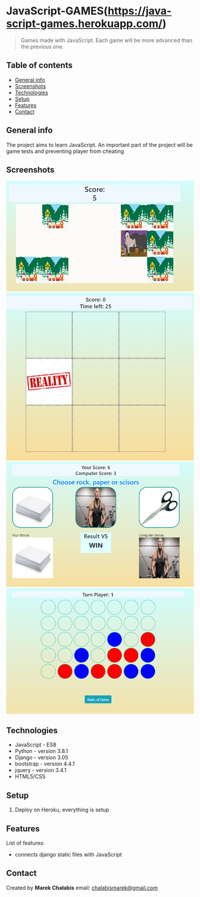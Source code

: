# JavaScript-GAMES(https://java-script-games.herokuapp.com/)
> Games made with JavaScript. Each game will be more advanced than the previous one.

## Table of contents
* [General info](#general-info)
* [Screenshots](#screenshots)
* [Technologies](#technologies)
* [Setup](#setup)
* [Features](#features)
* [Contact](#contact)

## General info
  The project aims to learn JavaScript. An important part of the project will be game tests and preventing player from cheating

## Screenshots
![south_park](./img/south_park.PNG)
![whack](./img/whack.PNG)
![RPS](./img/RPS.PNG)
![4](./img/4.PNG)

## Technologies
* JavaScript - ES8
* Python - version 3.8.1
* Django - version 3.05
* bootstrap - version 4.4.1
* jquery - version 3.4.1
* HTML5/CSS

## Setup
1. Deploy on Heroku, everything is setup

## Features
List of features:
* connects django static files with JavaScript

## Contact
Created by <b>Marek Chałabis</b> email: chalabismarek@gmail.com

